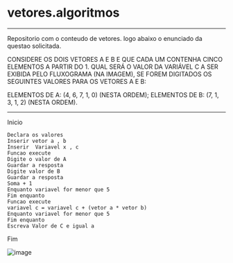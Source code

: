 # vetores.algoritmos
****************************************************
Repositorio com o conteudo de vetores. logo abaixo o enunciado da questao solicitada.

CONSIDERE OS DOIS VETORES A E B E QUE CADA UM CONTENHA CINCO ELEMENTOS A PARTIR DO 1. QUAL SERÁ O VALOR DA VARIÁVEL C A SER EXIBIDA PELO FLUXOGRAMA (NA IMAGEM), SE FOREM DIGITADOS OS SEGUINTES VALORES PARA OS VETORES A E B:

ELEMENTOS DE A: (4, 6, 7, 1, 0) (NESTA ORDEM);
ELEMENTOS DE B: (7, 1, 3, 1, 2) (NESTA ORDEM).
****************************************************

Inicio

    Declara os valores
    Inserir vetor a , b
    Inserir  Variavel x , c
    Funcao execute
    Digite o valor de A
    Guardar a resposta
    Digite valor de B
    Guardar a resposta
    Soma + 1 
    Enquanto variavel for menor que 5
    Fim enquanto
    Funcao execute
    variavel c = variavel c + (vetor a * vetor b)
    Enquanto variavel for menor que 5
    Fim enquanto
    Escreva Valor de C e igual a
 Fim




![image](https://user-images.githubusercontent.com/99374140/173463511-dd723fa6-0fe8-4a85-9b36-b30fe4db98d4.png)
